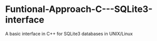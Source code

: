# Funtional-Approach-C---SQLite3-interface
A basic interface in C++ for SQLite3 databases in UNIX/Linux
  

